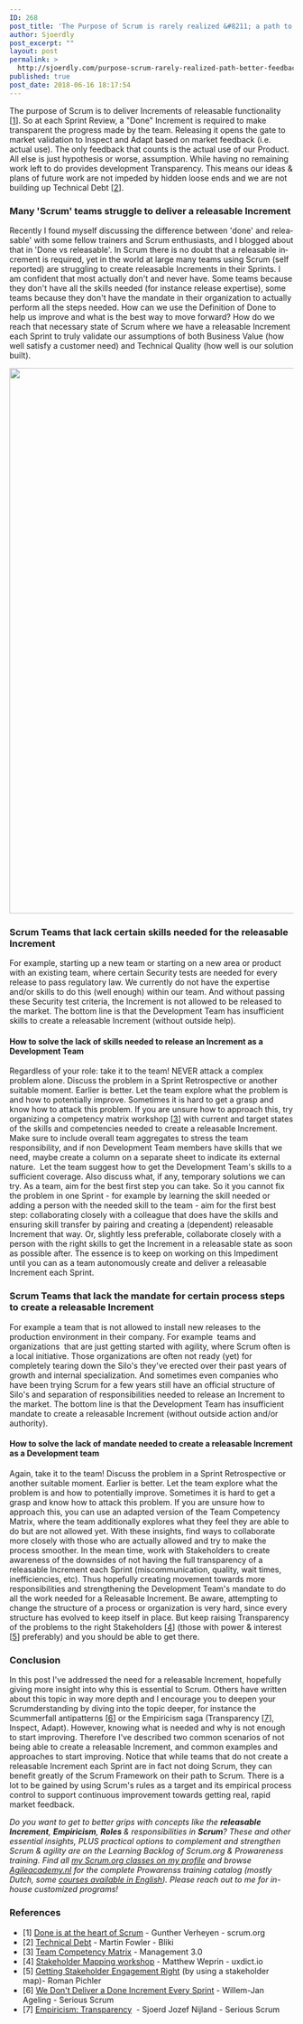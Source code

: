 ```yaml
---
ID: 268
post_title: 'The Purpose of Scrum is rarely realized &#8211; a path to better feedback'
author: Sjoerdly
post_excerpt: ""
layout: post
permalink: >
  http://sjoerdly.com/purpose-scrum-rarely-realized-path-better-feedback/
published: true
post_date: 2018-06-16 18:17:54
---
```

The purpose of Scrum is to deliver Increments of releasable functionality [<a href="https://www.scrum.org/resources/blog/done-heart-scrum">1</a>]. So at each Sprint Review, a "Done" Increment is required to make transparent the progress made by the team. Releasing it opens the gate to market validation to Inspect and Adapt based on market feedback (i.e. actual use). The only feedback that counts is the actual use of our Product. All else is just hypothesis or worse, assumption. While having no remaining work left to do provides development Transparency. This means our ideas &amp; plans of future work are not impeded by hidden loose ends and we are not building up Technical Debt [<a href="https://www.martinfowler.com/bliki/TechnicalDebt.html">2</a>].
<h3 lang="nl">Many 'Scrum' teams struggle to deliver a releasable Increment</h3>
<span lang="nl">Recently I found myself discussing the difference between 'done' and releasable' with some fellow trainers and Scrum enthusiasts, and I blogged about that in 'Done vs releasable'. In Scrum there is no doubt that a releasable increment is required, yet in the world at large many teams using Scrum (self reported) are struggling to create releasable Increments in their Sprints.</span><span lang="en-US"> I am confident that most actually don't and never have. Some teams because they don't have all the skills needed (for instance release expertise), some teams because they don't have the mandate in their organization to actually perform all the steps needed. How can we use the Definition of Done to help us improve and what is the best way to move forward? How do we reach that necessary state of Scrum where we have a releasable Increment each Sprint to truly validate our assumptions of both Business Value (how well satisfy a customer need) and Technical Quality (how well is our solution built). </span>

<a href="http://sjoerdly.com/wp/wp-content/uploads/2018/06/growing-to-releasable-increment-1.png"><img class="size-full wp-image-287 aligncenter" src="http://sjoerdly.com/wp/wp-content/uploads/2018/06/growing-to-releasable-increment-1.png" alt="" width="2069" height="966" /></a>
<h3>Scrum Teams that lack certain skills needed for the releasable Increment</h3>
For example, starting up a new team or starting on a new area or product with an existing team, where certain Security tests are needed for every release to pass regulatory law. We currently do not have the expertise and/or skills to do this (well enough) within our team. And without passing these Security test criteria, the Increment is not allowed to be released to the market. The bottom line is that the Development Team has insufficient skills to create a releasable Increment (without outside help).
<h4>How to solve the lack of skills needed to release an Increment as a Development Team</h4>
Regardless of your role: take it to the team! NEVER attack a complex problem alone. Discuss the problem in a Sprint Retrospective or another suitable moment. Earlier is better. Let the team explore what the problem is and how to potentially improve. Sometimes it is hard to get a grasp and know how to attack this problem. If you are unsure how to approach this, try organizing a competency matrix workshop [<a href="https://management30.com/practice/competency-matrix/">3</a>] with current and target states of the skills and competencies needed to create a releasable Increment. Make sure to include overall team aggregates to stress the team responsibility, and if non Development Team members have skills that we need, maybe create a column on a separate sheet to indicate its external nature.  Let the team suggest how to get the Development Team's skills to a sufficient coverage. Also discuss what, if any, temporary solutions we can try. As a team, aim for the best first step you can take. So it you cannot fix the problem in one Sprint - for example by learning the skill needed or adding a person with the needed skill to the team - aim for the first best step: collaborating closely with a colleague that does have the skills and ensuring skill transfer by pairing and creating a (dependent) releasable Increment that way. Or, slightly less preferable, collaborate closely with a person with the right skills to get the Increment in a releasable state as soon as possible after. The essence is to keep on working on this Impediment until you can as a team autonomously create and deliver a releasable Increment each Sprint.
<h3>Scrum Teams that lack the mandate for certain process steps to create a releasable Increment</h3>
For example a team that is not allowed to install new releases to the production environment in their company. For example  teams and organizations  that are just getting started with agility, where Scrum often is a local initiative. Those organizations are often not ready (yet) for completely tearing down the Silo's they've erected over their past years of growth and internal specialization. And sometimes even companies who have been trying Scrum for a few years still have an official structure of Silo's and separation of responsibilities needed to release an Increment to the market. The bottom line is that the Development Team has insufficient mandate to create a releasable Increment (without outside action and/or authority).
<h4>How to solve the lack of mandate needed to create a releasable Increment as a Development team</h4>
Again, take it to the team! Discuss the problem in a Sprint Retrospective or another suitable moment. Earlier is better. Let the team explore what the problem is and how to potentially improve. Sometimes it is hard to get a grasp and know how to attack this problem. If you are unsure how to approach this, you can use an adapted version of the Team Competency Matrix, where the team additionally explores what they feel they are able to do but are not allowed yet. With these insights, find ways to collaborate more closely with those who are actually allowed and try to make the process smoother. In the mean time, work with Stakeholders to create awareness of the downsides of not having the full transparency of a releasable Increment each Sprint (miscommunication, quality, wait times, inefficiencies, etc). Thus hopefully creating movement towards more responsibilities and strengthening the Development Team's mandate to do all the work needed for a Releasable Increment. Be aware, attempting to change the structure of a process or organization is very hard, since every structure has evolved to keep itself in place. But keep raising Transparency of the problems to the right Stakeholders [<a href="https://uxdict.io/design-thinking-stakeholder-maps-6a68b0577064">4</a>] (those with power &amp; interest [<a href="https://www.romanpichler.com/blog/stakeholder-engagement-analysis-power-interest-grid/">5</a>] preferably) and you should be able to get there.
<h3>Conclusion</h3>
In this post I've addressed the need for a releasable Increment, hopefully giving more insight into why this is essential to Scrum. Others have written about this topic in way more depth and I encourage you to deepen your Scrumderstanding by diving into the topic deeper, for instance the Scummerfall antipatterns [<a href="https://medium.com/serious-scrum/we-dont-deliver-a-working-increment-every-sprint-edc0c023be0a">6</a>] or the Empiricism saga (Transparency [<a href="https://medium.com/serious-scrum/empiricism-transparency-33adad8fbba2">7</a>], Inspect, Adapt). However, knowing what is needed and why is not enough to start improving. Therefore I've described two common scenarios of not being able to create a releasable Increment, and common examples and approaches to start improving. Notice that while teams that do not create a releasable Increment each Sprint are in fact not doing Scrum, they can benefit greatly of the Scrum Framework on their path to Scrum. There is a lot to be gained by using Scrum's rules as a target and its empirical process control to support continuous improvement towards getting real, rapid market feedback.

<em>Do you want to get to better grips with concepts like the <strong>releasable Increment</strong>, <strong>Empiricism</strong>, <strong>Roles </strong>&amp; responsibilities in <strong>Scrum</strong>? These and other essential insights, PLUS practical options to complement and strengthen Scrum &amp; agility are on the Learning Backlog of Scrum.org &amp; Prowareness training. Find all <a href="https://www.scrum.org/sjoerd-kranendonk">my Scrum.org classes on my profile</a> and browse <a href="http://www.agileacademy.nl/">Agileacademy.nl</a> for the complete Prowarenss training catalog (mostly Dutch, some <a href="https://www.agileacademy.nl/en/">courses available in English</a>). Please reach out to me for in-house customized programs!</em>
<h3>References</h3>
<ul>
 	<li><span lang="nl">[1] </span><a href="https://www.scrum.org/resources/blog/done-heart-scrum"><span lang="en-US">Done is at the heart of Scrum</span></a><span lang="nl"> - </span><span lang="en-US">Gunther Verheyen - </span><span lang="nl">scrum.org</span></li>
 	<li><span lang="nl">[2] </span><a href="https://www.martinfowler.com/bliki/TechnicalDebt.html"><span lang="en-US">Technical Debt</span></a><span lang="nl"> - Martin Fowler - Bliki</span></li>
 	<li>[3] <a href="https://management30.com/practice/competency-matrix/">Team Competency Matrix</a> - Management 3.0</li>
 	<li>[4] <a href="https://uxdict.io/design-thinking-stakeholder-maps-6a68b0577064">Stakeholder Mapping workshop</a> - Matthew Weprin - uxdict.io</li>
 	<li>[5] <a href="https://www.romanpichler.com/blog/stakeholder-engagement-analysis-power-interest-grid/">Getting Stakeholder Engagement Right</a> (by using a stakeholder map)- Roman Pichler</li>
 	<li>[6] <a href="https://medium.com/serious-scrum/we-dont-deliver-a-working-increment-every-sprint-edc0c023be0a">We Don't Deliver a Done Increment Every Sprint</a> - Willem-Jan Ageling - Serious Scrum</li>
 	<li>[7] <a href="https://medium.com/serious-scrum/empiricism-transparency-33adad8fbba2">Empiricism: Transparency</a>  - Sjoerd Jozef Nijland - Serious Scrum</li>
</ul>